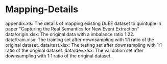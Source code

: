 # Mapping-Details
appendix.xls: The details of mapping existing DuEE dataset to quintuple in paper ‘’Capturing the Real Semantics for New Event Extraction‘’
data/origin.xlsx: The original data with a imbalance ratio 1:22.
data/train.xlsx: The training set after downsampling with 1:1 ratio of the original dataset.
data/test.xlsx: The testing set after downsampling with 1:1 ratio of the original dataset.
data/dev.xlsx: The validation set after downsampling with 1:1 ratio of the original dataset.
